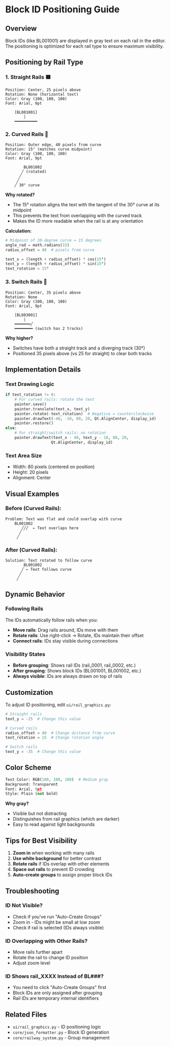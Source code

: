 # Block ID Positioning Guide

## Overview
Block IDs (like BL001001) are displayed in gray text on each rail in the editor. The positioning is optimized for each rail type to ensure maximum visibility.

## Positioning by Rail Type

### 1. **Straight Rails** 🟦
```
Position: Center, 25 pixels above
Rotation: None (horizontal text)
Color: Gray (100, 100, 100)
Font: Arial, 9pt

    [BL001001]
        |
    ━━━━━━━━━━
```

### 2. **Curved Rails** 🔄
```
Position: Outer edge, 40 pixels from curve
Rotation: 15° (matches curve midpoint)
Color: Gray (100, 100, 100)
Font: Arial, 9pt

        BL001002
       ╱ (rotated)
      ╱
     ╱
    ╱ 30° curve
```

**Why rotated?**
- The 15° rotation aligns the text with the tangent of the 30° curve at its midpoint
- This prevents the text from overlapping with the curved track
- Makes the ID more readable when the rail is at any orientation

**Calculation:**
```python
# Midpoint of 30-degree curve = 15 degrees
angle_rad = math.radians(15)
radius_offset = 40  # pixels from curve

text_x = (length + radius_offset) * cos(15°)
text_y = (length + radius_offset) * sin(15°)
text_rotation = 15°
```

### 3. **Switch Rails** 🔀
```
Position: Center, 35 pixels above
Rotation: None
Color: Gray (100, 100, 100)
Font: Arial, 9pt

    [BL003001]
        |
    ━━━━━━━╱
    ━━━━━━━━ (switch has 2 tracks)
```

**Why higher?**
- Switches have both a straight track and a diverging track (30°)
- Positioned 35 pixels above (vs 25 for straight) to clear both tracks

## Implementation Details

### Text Drawing Logic

```python
if text_rotation != 0:
    # For curved rails: rotate the text
    painter.save()
    painter.translate(text_x, text_y)
    painter.rotate(-text_rotation)  # Negative = counterclockwise
    painter.drawText(-40, -10, 80, 20, Qt.AlignCenter, display_id)
    painter.restore()
else:
    # For straight/switch rails: no rotation
    painter.drawText(text_x - 40, text_y - 10, 80, 20, 
                    Qt.AlignCenter, display_id)
```

### Text Area Size
- Width: 80 pixels (centered on position)
- Height: 20 pixels
- Alignment: Center

## Visual Examples

### Before (Curved Rails):
```
Problem: Text was flat and could overlap with curve
    BL001002
       ╱╱╱  ← Text overlaps here
      ╱
     ╱
```

### After (Curved Rails):
```
Solution: Text rotated to follow curve
        BL001002
       ╱ ← Text follows curve
      ╱
     ╱
```

## Dynamic Behavior

### Following Rails
The IDs automatically follow rails when you:
- **Move rails**: Drag rails around, IDs move with them
- **Rotate rails**: Use right-click → Rotate, IDs maintain their offset
- **Connect rails**: IDs stay visible during connections

### Visibility States
- **Before grouping**: Shows rail IDs (rail_0001, rail_0002, etc.)
- **After grouping**: Shows block IDs (BL001001, BL001002, etc.)
- **Always visible**: IDs are always drawn on top of rails

## Customization

To adjust ID positioning, edit `ui/rail_graphics.py`:

```python
# Straight rails
text_y = -25  # Change this value

# Curved rails
radius_offset = 40  # Change distance from curve
text_rotation = 15  # Change rotation angle

# Switch rails
text_y = -35  # Change this value
```

## Color Scheme

```python
Text Color: RGB(100, 100, 100)  # Medium gray
Background: Transparent
Font: Arial, 9pt
Style: Plain (not bold)
```

**Why gray?**
- Visible but not distracting
- Distinguishes from rail graphics (which are darker)
- Easy to read against light backgrounds

## Tips for Best Visibility

1. **Zoom in** when working with many rails
2. **Use white background** for better contrast
3. **Rotate rails** if IDs overlap with other elements
4. **Space out rails** to prevent ID crowding
5. **Auto-create groups** to assign proper block IDs

## Troubleshooting

### ID Not Visible?
- Check if you've run "Auto-Create Groups"
- Zoom in - IDs might be small at low zoom
- Check if rail is selected (IDs always visible)

### ID Overlapping with Other Rails?
- Move rails further apart
- Rotate the rail to change ID position
- Adjust zoom level

### ID Shows rail_XXXX Instead of BL###?
- You need to click "Auto-Create Groups" first
- Block IDs are only assigned after grouping
- Rail IDs are temporary internal identifiers

## Related Files

- `ui/rail_graphics.py` - ID positioning logic
- `core/json_formatter.py` - Block ID generation
- `core/railway_system.py` - Group management

